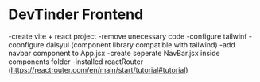 # DevTinder Frontend
-create vite + react project
-remove unecessary code
-configure tailwinf
-coonfigure daisyui (component library compatible with tailwind)
-add navbar component to App.jsx
-create seperate NavBar.jsx inside components folder
-installed reactRouter (https://reactrouter.com/en/main/start/tutorial#tutorial)

